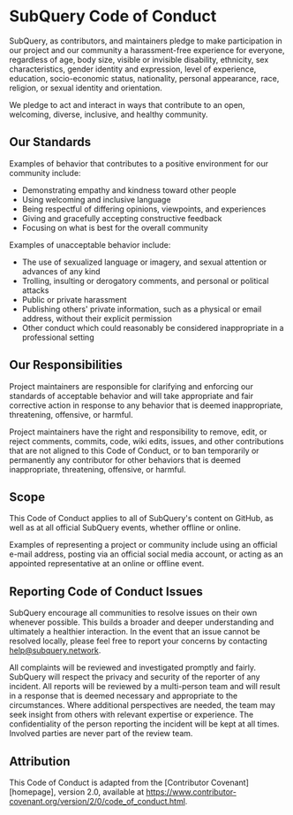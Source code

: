 # SubQuery Code of Conduct

SubQuery, as contributors, and maintainers pledge to make participation in our project and our
community a harassment-free experience for everyone, regardless of age, body
size, visible or invisible disability, ethnicity, sex characteristics, gender
identity and expression, level of experience, education, socio-economic status,
nationality, personal appearance, race, religion, or sexual identity
and orientation.

We pledge to act and interact in ways that contribute to an open, welcoming,
diverse, inclusive, and healthy community.

## Our Standards

Examples of behavior that contributes to a positive environment for our
community include:

* Demonstrating empathy and kindness toward other people
* Using welcoming and inclusive language
* Being respectful of differing opinions, viewpoints, and experiences
* Giving and gracefully accepting constructive feedback
* Focusing on what is best for the overall community

Examples of unacceptable behavior include:

* The use of sexualized language or imagery, and sexual attention or
  advances of any kind
* Trolling, insulting or derogatory comments, and personal or political attacks
* Public or private harassment
* Publishing others' private information, such as a physical or email
  address, without their explicit permission
* Other conduct which could reasonably be considered inappropriate in a
  professional setting

## Our Responsibilities

Project maintainers are responsible for clarifying and enforcing our standards of
acceptable behavior and will take appropriate and fair corrective action in
response to any behavior that is deemed inappropriate, threatening, offensive,
or harmful.

Project maintainers have the right and responsibility to remove, edit, or reject
comments, commits, code, wiki edits, issues, and other contributions that are
not aligned to this Code of Conduct, or to ban temporarily or permanently any 
contributor for other behaviors that is deemed inappropriate, threatening, offensive, or harmful.

## Scope

This Code of Conduct applies to all of SubQuery's content on GitHub, as well as at all official SubQuery 
events, whether offline or online.

Examples of representing a project or community include using an official e-mail address,
posting via an official social media account, or acting as an appointed
representative at an online or offline event.

## Reporting Code of Conduct Issues

SubQuery encourage all communities to resolve issues on their own whenever possible. 
This builds a broader and deeper understanding and ultimately a healthier interaction. 
In the event that an issue cannot be resolved locally, please feel free to report your concerns by 
contacting help@subquery.network. 

All complaints will be reviewed and investigated promptly and fairly. SubQuery will respect the privacy and security of the reporter of any incident.
All reports will be reviewed by a multi-person team and will result in a response that 
is deemed necessary and appropriate to the circumstances. Where additional perspectives are needed, 
the team may seek insight from others with relevant expertise or experience. The confidentiality
of the person reporting the incident will be kept at all times. Involved parties are never part of the review team.

## Attribution

This Code of Conduct is adapted from the [Contributor Covenant][homepage],
version 2.0, available at
https://www.contributor-covenant.org/version/2/0/code_of_conduct.html.

